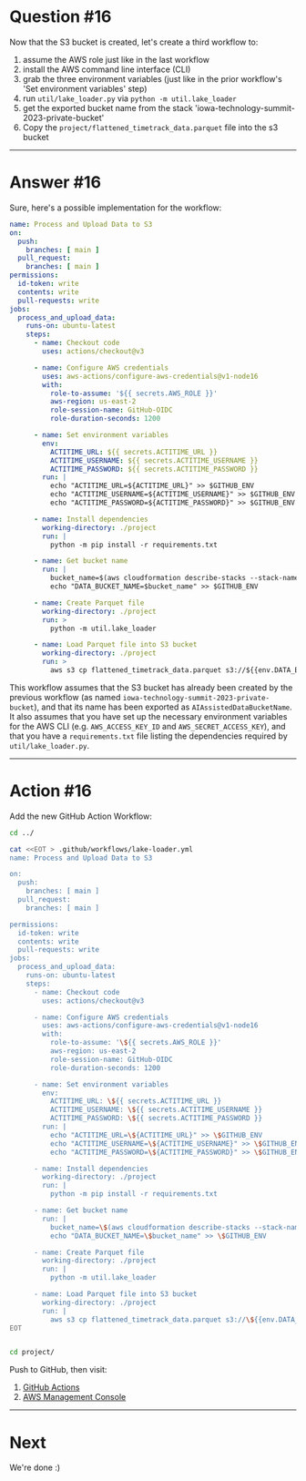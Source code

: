 # Question #16

 Now that the S3 bucket is created, let's create a third workflow to:

1. assume the AWS role just like in the last workflow
2. install the AWS command line interface (CLI)
3. grab the three environment variables (just like in the prior workflow's 'Set environment variables' step)
4. run `util/lake_loader.py` via `python -m util.lake_loader`
5. get the exported bucket name from the stack 'iowa-technology-summit-2023-private-bucket'
6. Copy the `project/flattened_timetrack_data.parquet` file into the s3 bucket


---

# Answer #16

Sure, here's a possible implementation for the workflow:


```yaml
name: Process and Upload Data to S3
on:
  push:
    branches: [ main ]
  pull_request:
    branches: [ main ]
permissions:
  id-token: write
  contents: write
  pull-requests: write
jobs:
  process_and_upload_data:
    runs-on: ubuntu-latest
    steps:
      - name: Checkout code
        uses: actions/checkout@v3

      - name: Configure AWS credentials
        uses: aws-actions/configure-aws-credentials@v1-node16
        with:
          role-to-assume: '${{ secrets.AWS_ROLE }}'
          aws-region: us-east-2
          role-session-name: GitHub-OIDC
          role-duration-seconds: 1200

      - name: Set environment variables
        env:
          ACTITIME_URL: ${{ secrets.ACTITIME_URL }}
          ACTITIME_USERNAME: ${{ secrets.ACTITIME_USERNAME }}
          ACTITIME_PASSWORD: ${{ secrets.ACTITIME_PASSWORD }}
        run: |
          echo "ACTITIME_URL=${ACTITIME_URL}" >> $GITHUB_ENV
          echo "ACTITIME_USERNAME=${ACTITIME_USERNAME}" >> $GITHUB_ENV
          echo "ACTITIME_PASSWORD=${ACTITIME_PASSWORD}" >> $GITHUB_ENV

      - name: Install dependencies
        working-directory: ./project
        run: |
          python -m pip install -r requirements.txt

      - name: Get bucket name
        run: |
          bucket_name=$(aws cloudformation describe-stacks --stack-name iowa-technology-summit-2023-private-bucket --query "Stacks[0].Outputs[?OutputKey=='BucketName'].OutputValue" --output text --region=us-east-2)
          echo "DATA_BUCKET_NAME=$bucket_name" >> $GITHUB_ENV

      - name: Create Parquet file
        working-directory: ./project
        run: >
          python -m util.lake_loader

      - name: Load Parquet file into S3 bucket
        working-directory: ./project
        run: >
          aws s3 cp flattened_timetrack_data.parquet s3://${{env.DATA_BUCKET_NAME}}/flattened_timetrack_data.parquet

```

This workflow assumes that the S3 bucket has already been created by the previous workflow (as named `iowa-technology-summit-2023-private-bucket`), and that its name has been exported as `AIAssistedDataBucketName`. It also assumes that you have set up the necessary environment variables for the AWS CLI (e.g. `AWS_ACCESS_KEY_ID` and `AWS_SECRET_ACCESS_KEY`), and that you have a `requirements.txt` file listing the dependencies required by `util/lake_loader.py`.


---

# Action #16

Add the new GitHub Action Workflow:

```bash
cd ../

cat <<EOT > .github/workflows/lake-loader.yml
name: Process and Upload Data to S3

on:
  push:
    branches: [ main ]
  pull_request:
    branches: [ main ]

permissions:
  id-token: write
  contents: write
  pull-requests: write
jobs:
  process_and_upload_data:
    runs-on: ubuntu-latest
    steps:
      - name: Checkout code
        uses: actions/checkout@v3

      - name: Configure AWS credentials
        uses: aws-actions/configure-aws-credentials@v1-node16
        with:
          role-to-assume: '\${{ secrets.AWS_ROLE }}'
          aws-region: us-east-2
          role-session-name: GitHub-OIDC
          role-duration-seconds: 1200

      - name: Set environment variables
        env:
          ACTITIME_URL: \${{ secrets.ACTITIME_URL }}
          ACTITIME_USERNAME: \${{ secrets.ACTITIME_USERNAME }}
          ACTITIME_PASSWORD: \${{ secrets.ACTITIME_PASSWORD }}
        run: |
          echo "ACTITIME_URL=\${ACTITIME_URL}" >> \$GITHUB_ENV
          echo "ACTITIME_USERNAME=\${ACTITIME_USERNAME}" >> \$GITHUB_ENV
          echo "ACTITIME_PASSWORD=\${ACTITIME_PASSWORD}" >> \$GITHUB_ENV

      - name: Install dependencies
        working-directory: ./project
        run: |
          python -m pip install -r requirements.txt

      - name: Get bucket name
        run: |
          bucket_name=\$(aws cloudformation describe-stacks --stack-name iowa-technology-summit-2023-private-bucket --query "Stacks[0].Outputs[?OutputKey=='BucketName'].OutputValue" --output text --region=us-east-2)
          echo "DATA_BUCKET_NAME=\$bucket_name" >> \$GITHUB_ENV

      - name: Create Parquet file
        working-directory: ./project
        run: |
          python -m util.lake_loader

      - name: Load Parquet file into S3 bucket
        working-directory: ./project
        run: |
          aws s3 cp flattened_timetrack_data.parquet s3://\${{env.DATA_BUCKET_NAME}}/flattened_timetrack_data.parquet
EOT


cd project/
```

Push to GitHub, then visit:

1. [GitHub Actions](https://github.com/mattcvincent/ai-assisted/actions/)
2. [AWS Management Console](https://us-east-2.console.aws.amazon.com/s3/buckets?region=us-east-2)

---

# Next

We're done :)